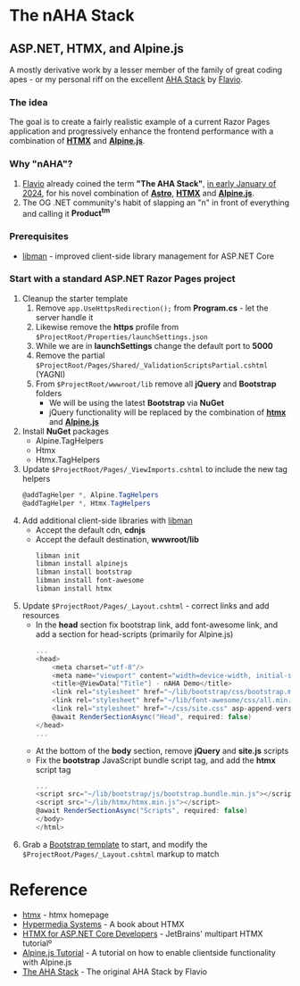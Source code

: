 # The nAHA Stack
## ASP.NET, HTMX, and Alpine.js

A mostly derivative work by a lesser member of the family of great coding apes - or my personal riff on the excellent [AHA Stack](https://ahastack.dev/) by [Flavio][flav].

### The idea

The goal is to create a fairly realistic example of a current Razor Pages application and
progressively enhance the frontend performance with a combination of **[HTMX][htmx]** and **[Alpine.js][alp]**.

### Why "nAHA"?

1. [Flavio][flav] already coined the term **"The AHA Stack"**, [in early January of 2024](https://flaviocopes.com/the-aha-stack/), for his novel combination of **[Astro](https://astro.build)**, **[HTMX][htmx]** and **[Alpine.js][alp]**.
2. The OG .NET community's habit of slapping an "n" in front of everything and calling it <b>Product<sup>tm</sup></b>

### Prerequisites

- [libman](https://learn.microsoft.com/en-us/aspnet/core/client-side/libman/libman-cli) - improved client-side library management for ASP.NET Core

### Start with a standard ASP.NET Razor Pages project

1. Cleanup the starter template
   1. Remove `app.UseHttpsRedirection();` from **Program.cs** - let the server handle it
   2. Likewise remove the **https** profile from `$ProjectRoot/Properties/launchSettings.json` 
   3. While we are in **launchSettings** change the default port to **5000**
   4. Remove the partial `$ProjectRoot/Pages/Shared/_ValidationScriptsPartial.cshtml` (YAGNI)
   5. From `$ProjectRoot/wwwroot/lib` remove all **jQuery** and **Bootstrap** folders
      - We will be using the latest **Bootstrap** via **NuGet**
      - jQuery functionality will be replaced by the combination of **[htmx][htmx]** and **[Alpine.js][alp]**
2. Install **NuGet** packages
   - Alpine.TagHelpers
   - Htmx
   - Htmx.TagHelpers
3. Update `$ProjectRoot/Pages/_ViewImports.cshtml` to include the new tag helpers
   ```csharp
   @addTagHelper *, Alpine.TagHelpers
   @addTagHelper *, Htmx.TagHelpers
   ```
4. Add additional client-side libraries with [libman](https://devblogs.microsoft.com/dotnet/library-manager-client-side-content-manager-for-web-apps/)
   - Accept the default cdn, **cdnjs**
   - Accept the default destination, **wwwroot/lib**
     ```powershell
     libman init
     libman install alpinejs
     libman install bootstrap
     libman install font-awesome
     libman install htmx
     ```
5. Update `$ProjectRoot/Pages/_Layout.cshtml` - correct links and add resources
   - In the **head** section fix bootstrap link, add font-awesome link, and add a section for head-scripts (primarily for Alpine.js)
     ```csharp
     ...
     <head>
         <meta charset="utf-8"/>
         <meta name="viewport" content="width=device-width, initial-scale=1.0"/>
         <title>@ViewData["Title"] - nAHA Demo</title>
         <link rel="stylesheet" href="~/lib/bootstrap/css/bootstrap.min.css"/>
         <link rel="stylesheet" href="~/lib/font-awesome/css/all.min.css"/>
         <link rel="stylesheet" href="~/css/site.css" asp-append-version="true"/>
         @await RenderSectionAsync("Head", required: false)
     </head>
     ...
     ```
   - At the bottom of the **body** section, remove **jQuery** and **site.js** scripts
   - Fix the **bootstrap** JavaScript bundle script tag, and add the **htmx** script tag
     ```csharp
     ...
     <script src="~/lib/bootstrap/js/bootstrap.bundle.min.js"></script>
     <script src="~/lib/htmx/htmx.min.js"></script>
     @await RenderSectionAsync("Scripts", required: false)
     </body>
     </html>
     ```
6. Grab a [Bootstrap template](https://getbootstrap.com/docs/5.3/examples/) to start, and modify the `$ProjectRoot/Pages/_Layout.cshtml` markup to match


# Reference

- [htmx][htmx] - htmx homepage
- [Hypermedia Systems](https://hypermedia.systems/book/contents/) - A book about HTMX
- [HTMX for ASP.NET Core Developers](https://www.youtube.com/watch?v=uS6m37jhdqM) - JetBrains' multipart HTMX tutorialº
- [Alpine.js Tutorial](https://thevalleyofcode.com/alpine/) - A tutorial on how to enable clientside functionality with Alpine.js
- [The AHA Stack](https://ahastack.dev/) - The original AHA Stack by Flavio



[alp]: https://alpinejs.dev/ "Alpine.js homepage"
[flav]: https://flaviocopes.com/ "Flavio helps people learn to code"
[htmx]: https://htmx.org/ "htmx homepage"
